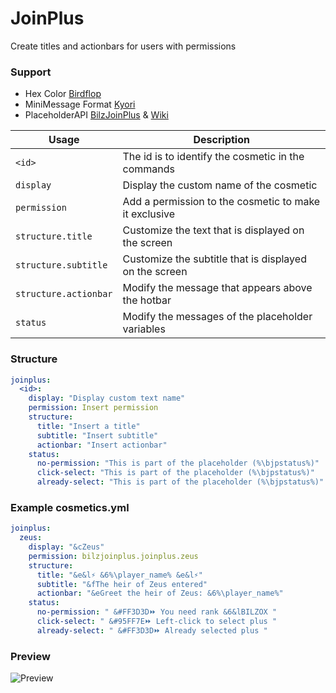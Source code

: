 # JoinPlus
Create titles and actionbars for users with permissions

### Support
- Hex Color [Birdflop](https://www.birdflop.com/resources/rgb/)
- MiniMessage Format [Kyori](https://docs.advntr.dev/minimessage/format)
- PlaceholderAPI [BilzJoinPlus](https://docs.bilzox.es/bilzjoinplus-placeholders.html) & [Wiki](https://wiki.placeholderapi.com/users/placeholder-list/)

| Usage                 | Description                                            |
|-----------------------|--------------------------------------------------------|
| `<id>`                | The id is to identify the cosmetic in the commands     |
| `display`             | Display the custom name of the cosmetic                |
| `permission`          | Add a permission to the cosmetic to make it exclusive  |
| `structure.title`     | Customize the text that is displayed on the screen     |
| `structure.subtitle`  | Customize the subtitle that is displayed on the screen |
| `structure.actionbar` | Modify the message that appears above the hotbar       |
| `status`              | Modify the messages of the placeholder variables       |

### Structure
```yaml
joinplus:
  <id>:
    display: "Display custom text name"
    permission: Insert permission
    structure:
      title: "Insert a title"
      subtitle: "Insert subtitle"
      actionbar: "Insert actionbar"
    status:
      no-permission: "This is part of the placeholder (%\bjpstatus%)"
      click-select: "This is part of the placeholder (%\bjpstatus%)"
      already-select: "This is part of the placeholder (%\bjpstatus%)"
```

### Example cosmetics.yml
```yaml
joinplus:
  zeus:
    display: "&cZeus"
    permission: bilzjoinplus.joinplus.zeus
    structure:
      title: "&e&l⚡ &6%\player_name% &e&l⚡"
      subtitle: "&fThe heir of Zeus entered"
      actionbar: "&eGreet the heir of Zeus: &6%\player_name%"
    status:
      no-permission: " &#FF3D3D⏩ You need rank &6&lBILZOX "
      click-select: " &#95FF7E⏩ Left-click to select plus "
      already-select: " &#FF3D3D⏩ Already selected plus "
```

### Preview
![Preview](JoinPlusPreview.png)